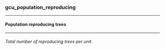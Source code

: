 ### gcu_population_reproducing



------
#### Population reproducing trees



------
###### Total number of reproducing trees per unit.